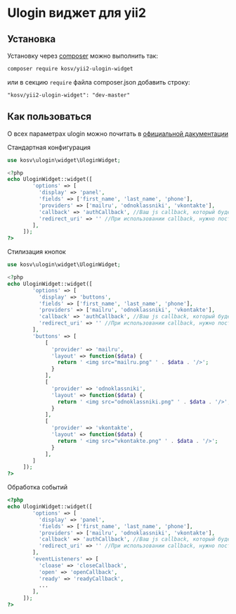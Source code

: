 Ulogin виджет для yii2
============================

Установка
------------
Установку через [composer](https://getcomposer.org/) можно выполнить так:
```bash
composer require kosv/yii2-ulogin-widget
```
или в секцию `require` файла composer.json добавить строку:
```
"kosv/yii2-ulogin-widget": "dev-master"
````

Как пользоваться
----------------

О всех параметрах ulogin можно почитать в [официальной дакументации](http://ulogin.ru/help.php)

Стандартная конфигурация
```php
use kosv\ulogin\widget\UloginWidget;

<?php
echo UloginWidget::widget([
        'options' => [
          'display' => 'panel',
          'fields' => ['first_name', 'last_name', 'phone'],
          'providers' => ['mailru', 'odnoklassniki', 'vkontakte'],
          'callback' => 'authCallback', //Ваш js callback, который будет вызыватся для отправки данных в контроллер
          'redirect_uri' => '' //При использовании callback, нужно поставить пустую строку
        ],
     ]);
?>
```


Стилизация кнопок
```php
use kosv\ulogin\widget\UloginWidget;

<?php
echo UloginWidget::widget([
        'options' => [
          'display' => 'buttons',
          'fields' => ['first_name', 'last_name', 'phone'],
          'providers' => ['mailru', 'odnoklassniki', 'vkontakte'],
          'callback' => 'authCallback', //Ваш js callback, который будет вызыватся для отправки данных в контроллер
          'redirect_uri' => '' //При использовании callback, нужно поставить пустую строку
        ],
        'buttons' => [
            [
              'provider' => 'mailru',
              'layout' => function($data) {
                return ' <img src="mailru.png" ' . $data . '/>';
              }
            ],
            [
              'provider' => 'odnoklassniki',
              'layout' => function($data) {
                return ' <img src="odnoklassniki.png" ' . $data . '/>';
              }
            ],
            [
              'provider' => 'vkontakte',
              'layout' => function($data) {
                return ' <img src="vkontakte.png" ' . $data . '/>';
              }
            ],
        ]
     ]);
?>
```


Обработка событий
```php
<?php
echo UloginWidget::widget([
        'options' => [
          'display' => 'panel',
          'fields' => ['first_name', 'last_name', 'phone'],
          'providers' => ['mailru', 'odnoklassniki', 'vkontakte'],
          'callback' => 'authCallback', //Ваш js callback, который будет вызыватся для отправки данных в контроллер
          'redirect_uri' => '' //При использовании callback, нужно поставить пустую строку
        ],
        'eventListeners' => [
          'cloase' => 'closeCallback',
          'open' => 'openCallback',
          'ready' => 'readyCallback',
          ...
        ],
     ]);
?>
```
